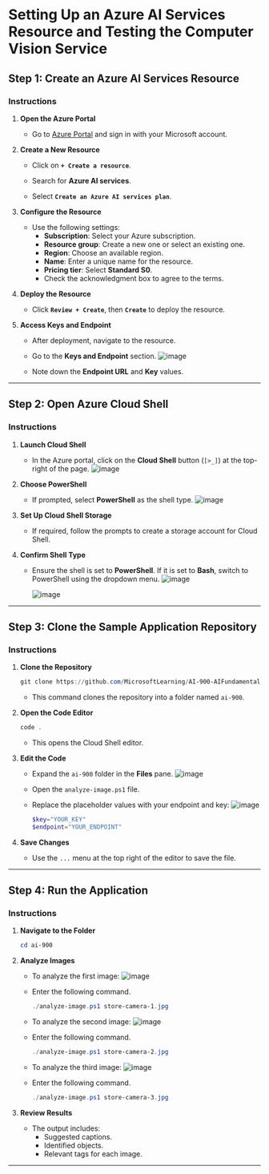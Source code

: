 # Setting Up an Azure AI Services Resource and Testing the Computer Vision Service

## Step 1: Create an Azure AI Services Resource

### Instructions
1. **Open the Azure Portal**
   - Go to [Azure Portal](https://portal.azure.com) and sign in with your Microsoft account.

2. **Create a New Resource**
   - Click on **`+ Create a resource`**.
     
   - Search for **Azure AI services**.
   - Select **`Create an Azure AI services plan`**.

3. **Configure the Resource**
   - Use the following settings:
     - **Subscription**: Select your Azure subscription.
     - **Resource group**: Create a new one or select an existing one.
     - **Region**: Choose an available region.
     - **Name**: Enter a unique name for the resource.
     - **Pricing tier**: Select **Standard S0**.
     - Check the acknowledgment box to agree to the terms.

4. **Deploy the Resource**
   - Click **`Review + Create`**, then **`Create`** to deploy the resource.

5. **Access Keys and Endpoint**
   - After deployment, navigate to the resource.
   - Go to the **Keys and Endpoint** section.
     ![image](https://github.com/user-attachments/assets/e09d168b-e691-4f72-bcd6-a60c1c583e09)

   - Note down the **Endpoint URL** and **Key** values.

---

## Step 2: Open Azure Cloud Shell

### Instructions
1. **Launch Cloud Shell**
   - In the Azure portal, click on the **Cloud Shell** button (`[>_]`) at the top-right of the page.
     ![image](https://github.com/user-attachments/assets/450ad6e7-e6d5-42d7-8cce-d1b3ec1e072d)


2. **Choose PowerShell**
   - If prompted, select **PowerShell** as the shell type.
     ![image](https://github.com/user-attachments/assets/58c60fcf-7db6-42e7-8bbd-44fa10866084)


3. **Set Up Cloud Shell Storage**
   - If required, follow the prompts to create a storage account for Cloud Shell.

4. **Confirm Shell Type**
   - Ensure the shell is set to **PowerShell**. If it is set to **Bash**, switch to PowerShell using the dropdown menu.
     ![image](https://github.com/user-attachments/assets/68ee9d63-41e2-440c-8b44-ba8ae96655c7)
     
     ![image](https://github.com/user-attachments/assets/01d223c2-cbf8-45e1-9db9-b1aaa0d288cf)



---

## Step 3: Clone the Sample Application Repository

### Instructions
1. **Clone the Repository**
   ```powershell
   git clone https://github.com/MicrosoftLearning/AI-900-AIFundamentals ai-900
   ```
   - This command clones the repository into a folder named `ai-900`.

2. **Open the Code Editor**
   ```powershell
   code .
   ```
   - This opens the Cloud Shell editor.

3. **Edit the Code**
   - Expand the `ai-900` folder in the **Files** pane.
     ![image](https://github.com/user-attachments/assets/8fbc90b3-87e5-475f-b08d-68c75836fbdb)

   - Open the `analyze-image.ps1` file.
   - Replace the placeholder values with your endpoint and key:
     ![image](https://github.com/user-attachments/assets/dae7521c-7933-4161-956f-218f9479782f)

     ```powershell
     $key="YOUR_KEY"
     $endpoint="YOUR_ENDPOINT"
     ```

4. **Save Changes**
   - Use the `...` menu at the top right of the editor to save the file.

---

## Step 4: Run the Application

### Instructions
1. **Navigate to the Folder**
   ```powershell
   cd ai-900
   ```

2. **Analyze Images**
   - To analyze the first image:
     ![image](https://github.com/user-attachments/assets/eda0a74d-12bc-415c-b99e-c4445c091714)

   - Enter the following command.  
     ```powershell
     ./analyze-image.ps1 store-camera-1.jpg
     ```
   - To analyze the second image:
     ![image](https://github.com/user-attachments/assets/032ac8c1-e293-4b31-838e-ac9498211c5c)
  
   - Enter the following command.

     ```powershell
     ./analyze-image.ps1 store-camera-2.jpg
     ```
   - To analyze the third image:
     ![image](https://github.com/user-attachments/assets/abe7282c-46c6-4ad0-b4dc-1703b168d5e5)
  
   - Enter the following command.

     ```powershell
     ./analyze-image.ps1 store-camera-3.jpg
     ```

3. **Review Results**
   - The output includes:
     - Suggested captions.
     - Identified objects.
     - Relevant tags for each image.

---
